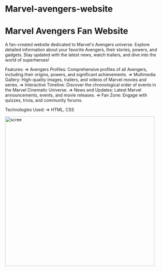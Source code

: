 # Marvel-avengers-website
<h1>Marvel Avengers Fan Website</h1>
A fan-created website dedicated to Marvel's Avengers universe. Explore detailed information about your favorite Avengers, their stories, powers, and gadgets. Stay updated with the latest news, watch trailers, and dive into the world of superheroes!

Features:
=> Avengers Profiles: Comprehensive profiles of all Avengers, including their origins, powers, and significant achievements.
=> Multimedia Gallery: High-quality images, trailers, and videos of Marvel movies and series.
=> Interactive Timeline: Discover the chronological order of events in the Marvel Cinematic Universe.
=> News and Updates: Latest Marvel announcements, events, and movie releases.
=> Fan Zone: Engage with quizzes, trivia, and community forums.

Technologies Used:
=> HTML, CSS

<img width="494" alt="scree" src="https://github.com/user-attachments/assets/d2223fe8-e37a-40f0-9bef-c52b4af73df4" />
